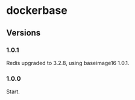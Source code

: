 # dockerbase

## Versions

### 1.0.1
Redis upgraded to 3.2.8, using baseimage16 1.0.1.

### 1.0.0
Start.